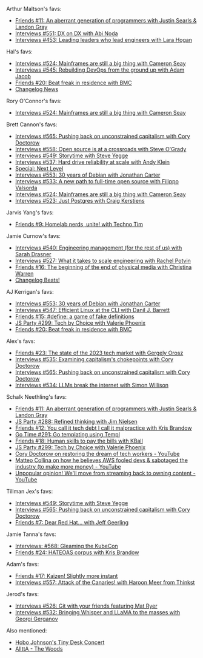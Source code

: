 Arthur Maltson's favs:

- [Friends #11: An aberrant generation of programmers with Justin Searls & Landon Gray](https://changelog.com/friends/11)
- [Interviews #551: DX on DX with Abi Noda](https://changelog.fm/551)
- [Interviews #453: Leading leaders who lead engineers with Lara Hogan](https://changelog.fm/453)

Hal's favs:

- [Interviews #524: Mainframes are still a big thing with Cameron Seay](https://changelog.fm/524)
- [Interviews #545: Rebuilding DevOps from the ground up with Adam Jacob](https://changelog.fm/524)
- [Friends #20: Beat freak in residence with BMC](https://changelog.com/friends/11)
- [Changelog News](https://changelog.com/news)

Rory O'Connor's favs:

- [Interviews #524: Mainframes are still a big thing with Cameron Seay](https://changelog.fm/524)

Brett Cannon's favs:

- [Interviews #565: Pushing back on unconstrained capitalism with Cory Doctorow](https://changelog.fm/565)
- [Interviews #558: Open source is at a crossroads with Steve O'Grady](https://changelog.fm/558)
- [Interviews #549: Storytime with Steve Yegge](https://changelog.fm/549)
- [Interviews #537: Hard drive reliability at scale with Andy Klein](https://changelog.fm/537)
- [Special: Next Level](https://changelog.fm/next-level)
- [Interviews #553: 30 years of Debian with Jonathan Carter](https://changelog.fm/553)
- [Interviews #533: A new path to full-time open source with Filippo Valsorda](https://changelog.fm/533)
- [Interviews #524: Mainframes are still a big thing with Cameron Seay](https://changelog.fm/524)
- [Interviews #523: Just Postgres with Craig Kerstiens](https://changelog.fm/523)

Jarvis Yang's favs:

- [Friends #9: Homelab nerds, unite! with Techno Tim](https://changelog.com/friends/9)

Jamie Curnow's favs:

- [Interviews #540: Engineering management (for the rest of us) with Sarah Drasner](https://changelog.fm/540)
- [Interviews #527: What it takes to scale engineering with Rachel Potvin](https://changelog.fm/527)
- [Friends #16: The beginning of the end of physical media with Christina Warren](https://changelog.com/friends/16)
- [Changelog Beats!](https://changelog.com/beats)

AJ Kerrigan's favs:

- [Interviews #553: 30 years of Debian with Jonathan Carter](https://changelog.fm/553)
- [Interviews #547: Efficient Linux at the CLI with Danil J. Barrett](https://changelog.fm/547)
- [Friends #15: #define: a game of fake definitions](https://changelog.com/friends/15)
- [JS Party #299: Tech by Choice with Valerie Phoenix](https://jsparty.fm/299)
- [Friends #20: Beat freak in residence with BMC](https://changelog.com/friends/11)

Alex's favs:

- [Friends #23: The state of the 2023 tech market with Gergely Orosz](https://changelog.com/friends/23)
- [Interviews #535: Examining capitalism's chokepoints with Cory Doctorow](https://changelog.fm/535)
- [Interviews #565: Pushing back on unconstrained capitalism with Cory Doctorow](https://changelog.fm/565)
- [Interviews #534: LLMs break the internet with Simon Willison](https://changelog.fm/534)

Schalk Neethling's favs:

- [Friends #11: An aberrant generation of programmers with Justin Searls & Landon Gray](https://changelog.com/friends/11)
- [JS Party #288: Refined thinking with Jim Nielsen](https://jsparty.fm/288)
- [Friends #12: You call it tech debt I call it malpractice with Kris Brandow](https://changelog.com/friends/12)
- [Go Time #291: Go templating using Templ](https://gotime.fm/291)
- [Friends #18: Human skills to pay the bills with KBall](https://changelog.com/friends/18)
- [JS Party #299: Tech by Choice with Valerie Phoenix](https://jsparty.fm/299)
- [Cory Doctorow on restoring the dream of tech workers - YouTube](https://www.youtube.com/watch?v=XwvqecNDHF0)
- [Matteo Collina on how he believes AWS fooled devs & sabotaged the industry (to make more money) - YouTube](https://www.youtube.com/watch?v=7l3H6iY8Obg)
- [Unpopular opinion! We'll move from streaming back to owning content - YouTube](https://www.youtube.com/watch?v=zn9XnVBy9Xw)

Tillman Jex's favs:

- [Interviews #549: Storytime with Steve Yegge](https://changelog.fm/549)
- [Interviews #565: Pushing back on unconstrained capitalism with Cory Doctorow](https://changelog.fm/565)
- [Friends #7: Dear Red Hat... with Jeff Geerling](https://changelog.com/friends/7)

Jamie Tanna's favs:

- [Interviews: #568: Gleaming the KubeCon](https://changelog.fm/568)
- [Friends #24: HATEOAS corpus with Kris Brandow](https://changelog.com/friends/24)

Adam's favs: 

- [Friends #17: Kaizen! Slightly more instant](https://changelog.com/friends/17)
- [Interviews #557: Attack of the Canaries! with Haroon Meer from Thinkst](https://changelog.fm/557)

Jerod's favs:

- [Interviews #526: Git with your friends featuring Mat Ryer](https://changelog.fm/526)
- [Interviews #532: Bringing Whisper and LLaMA to the masses with Georgi Gerganov](https://changelog.fm/526)

Also mentioned:

- [Hobo Johnson's Tiny Desk Concert](https://www.youtube.com/watch?v=A8a2EosJIbM)
- [AllttA - The Woods](https://www.youtube.com/watch?v=wFPwh35CTLg)